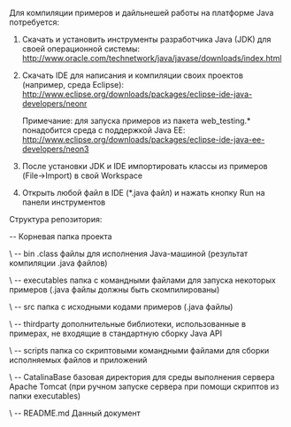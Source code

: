 Для компиляции примеров и дайльнешей работы на платформе Java потребуется:

   1. Скачать и установить инструменты разработчика Java (JDK) для своей операционной системы:
      http://www.oracle.com/technetwork/java/javase/downloads/index.html
      
   2. Скачать IDE для написания и компиляции своих проектов (например, среда Eclipse):
      http://www.eclipse.org/downloads/packages/eclipse-ide-java-developers/neonr
      
      Примечание: для запуска примеров из пакета web_testing.* понадобится среда с поддержкой Java EE:
      http://www.eclipse.org/downloads/packages/eclipse-ide-java-ee-developers/neon3
      
   3. После установки JDK и IDE импортировать классы из примеров (File->Import) в свой Workspace
   
   4. Открыть любой файл в IDE (*.java файл) и нажать кнопку Run на панели инструментов
   
Структура репозитория:

\--                                      Корневая папка проекта

\  \-- bin                               .class файлы для исполнения Java-машиной (результат компиляции .java файлов)

\  \-- executables                       папка с командными файлами для запуска некоторых примеров (.java файлы должны быть скомпилированы)

\  \-- src                               папка с исходными кодами примеров (.java файлы)

\  \-- thirdparty                        дополнительные библиотеки, использованные в примерах, не входящие в стандартную сборку Java API

\  \-- scripts                           папка со скриптовыми командными файлами для сборки исполняемых файлов и приложений

\  \-- CatalinaBase                      базовая директория для среды выполнения сервера Apache Tomcat (при ручном запуске сервера при помощи скриптов из папки executables)

\  \-- README.md                         Данный документ